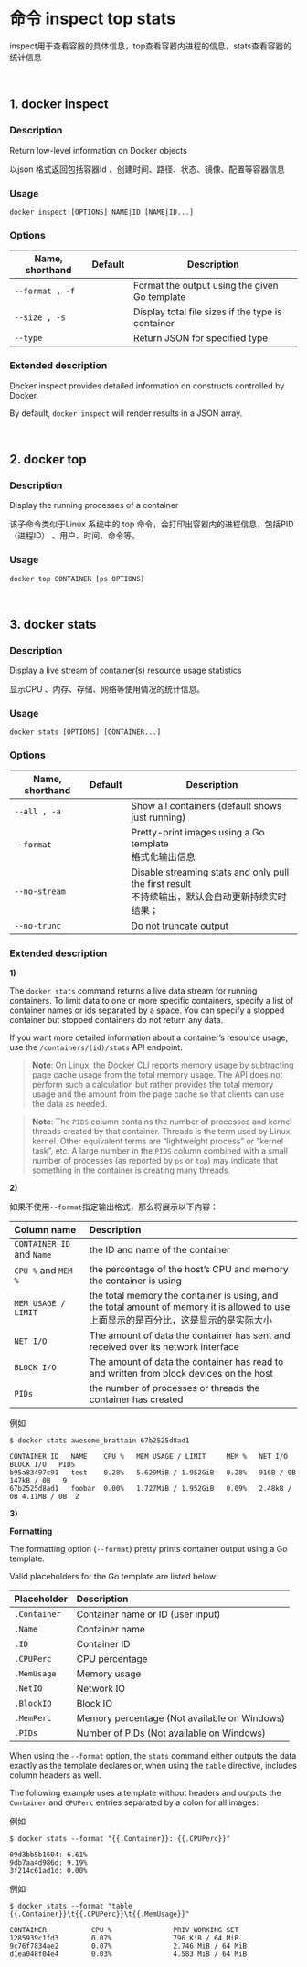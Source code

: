 # 命令 inspect top stats

inspect用于查看容器的具体信息，top查看容器内进程的信息，stats查看容器的统计信息

<br>

## 1. docker inspect

### Description

Return low-level information on Docker objects

以json 格式返回包括容器Id 、创建时间、路径、状态、镜像、配置等容器信息

### Usage

```none
docker inspect [OPTIONS] NAME|ID [NAME|ID...]
```

### Options

| Name, shorthand | Default | Description                                       |
| --------------- | ------- | ------------------------------------------------- |
| `--format , -f` |         | Format the output using the given Go template     |
| `--size , -s`   |         | Display total file sizes if the type is container |
| `--type`        |         | Return JSON for specified type                    |


### Extended description

Docker inspect provides detailed information on constructs controlled by Docker.

By default, `docker inspect` will render results in a JSON array.

<br>

## 2. docker top

### Description

Display the running processes of a container

该子命令类似于Linux 系统中的 top 命令，会打印出容器内的进程信息，包括PID（进程ID） 、用户、时间、命令等。

### Usage

```none
docker top CONTAINER [ps OPTIONS]
```

<br>

## 3. docker stats

### Description

Display a live stream of container(s) resource usage statistics

显示CPU 、内存、存储、网络等使用情况的统计信息。

### Usage

```none
docker stats [OPTIONS] [CONTAINER...]
```

### Options

| Name, shorthand | Default | Description                                                  |
| --------------- | ------- | ------------------------------------------------------------ |
| `--all , -a`    |         | Show all containers (default shows just running)             |
| `--format`      |         | Pretty-print images using a Go template<br>格式化输出信息    |
| `--no-stream`   |         | Disable streaming stats and only pull the first result<br>不持续输出，默认会自动更新持续实时结果； |
| `--no-trunc`    |         | Do not truncate output                                       |


### Extended description

**1)**

The `docker stats` command returns a live data stream for running containers. To limit data to one or more specific containers, specify a list of container names or ids separated by a space. You can specify a stopped container but stopped containers do not return any data.

If you want more detailed information about a container’s resource usage, use the `/containers/(id)/stats` API endpoint.

> **Note**: On Linux, the Docker CLI reports memory usage by subtracting page cache usage from the total memory usage. The API does not perform such a calculation but rather provides the total memory usage and the amount from the page cache so that clients can use the data as needed.

> **Note**: The `PIDS` column contains the number of processes and kernel threads created by that container. Threads is the term used by Linux kernel. Other equivalent terms are “lightweight process” or “kernel task”, etc. A large number in the `PIDS` column combined with a small number of processes (as reported by `ps` or `top`) may indicate that something in the container is creating many threads.

**2)**

如果不使用`--format`指定输出格式，那么将展示以下内容：

| Column name               | Description                                                  |
| :------------------------ | :----------------------------------------------------------- |
| `CONTAINER ID` and `Name` | the ID and name of the container                             |
| `CPU %` and `MEM %`       | the percentage of the host’s CPU and memory the container is using |
| `MEM USAGE / LIMIT`       | the total memory the container is using, and the total amount of memory it is allowed to use<br>上面显示的是百分比，这是显示的是实际大小 |
| `NET I/O`                 | The amount of data the container has sent and received over its network interface |
| `BLOCK I/O`               | The amount of data the container has read to and written from block devices on the host |
| `PIDs`                    | the number of processes or threads the container has created |

例如

```
$ docker stats awesome_brattain 67b2525d8ad1

CONTAINER ID   NAME    CPU %   MEM USAGE / LIMIT     MEM %   NET I/O     BLOCK I/O   PIDS
b95a83497c91   test    0.28%   5.629MiB / 1.952GiB   0.28%   916B / 0B   147kB / 0B   9
67b2525d8ad1   foobar  0.00%   1.727MiB / 1.952GiB   0.09%   2.48kB / 0B 4.11MB / 0B  2
```

**3)**

**Formatting**

The formatting option (`--format`) pretty prints container output using a Go template.

Valid placeholders for the Go template are listed below:

| Placeholder  | Description                                  |
| :----------- | :------------------------------------------- |
| `.Container` | Container name or ID (user input)            |
| `.Name`      | Container name                               |
| `.ID`        | Container ID                                 |
| `.CPUPerc`   | CPU percentage                               |
| `.MemUsage`  | Memory usage                                 |
| `.NetIO`     | Network IO                                   |
| `.BlockIO`   | Block IO                                     |
| `.MemPerc`   | Memory percentage (Not available on Windows) |
| `.PIDs`      | Number of PIDs (Not available on Windows)    |

When using the `--format` option, the `stats` command either outputs the data exactly as the template declares or, when using the `table` directive, includes column headers as well.

The following example uses a template without headers and outputs the `Container` and `CPUPerc` entries separated by a colon for all images:

例如

```
$ docker stats --format "{{.Container}}: {{.CPUPerc}}"

09d3bb5b1604: 6.61%
9db7aa4d986d: 9.19%
3f214c61ad1d: 0.00%
```

例如

```
$ docker stats --format "table {{.Container}}\t{{.CPUPerc}}\t{{.MemUsage}}"

CONTAINER           CPU %               PRIV WORKING SET
1285939c1fd3        0.07%               796 KiB / 64 MiB
9c76f7834ae2        0.07%               2.746 MiB / 64 MiB
d1ea048f04e4        0.03%               4.583 MiB / 64 MiB
```